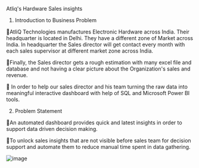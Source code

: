 Atliq's Hardware Sales insights

1. Introduction to Business Problem

📌AtliQ Technologies manufactures Electronic Hardware across India. Their headquarter is located in Delhi. They have a different zone of Market across India. In headquarter the Sales director will get contact every month with each sales supervisor at different market zone across India.

📌Finally, the Sales director gets a rough estimation with many excel file and database and not having a clear picture about the Organization's sales and revenue.

📌 In order to help our sales director and his team turning the raw data into meaningful interactive dashboard with help of SQL and Microsoft Power BI tools.

2. Problem Statement

📌An automated dashboard provides quick and latest insights in order to support data driven decision making.

📌To unlock sales insights that are not visible before sales team for decision support and automate them to reduce manual time spent in data gathering.

![image](https://github.com/Dhilip1997/Sales_insights360/assets/37034930/113fc6f5-61be-46d8-a9c7-07bde716ee16)



